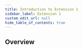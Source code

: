 ```yaml
---
title: Introduction to Extension 1
sidebar_label: Extension 1
custom_edit_url: null
hide_table_of_contents: true
---
```


## Overview